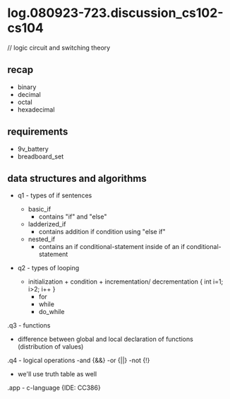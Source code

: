 # log.080923-723.discussion_cs102-cs104

// logic circuit and switching theory

## recap
  - binary
  - decimal
  - octal
  - hexadecimal

## requirements
  - 9v_battery
  - breadboard_set

## data structures and algorithms
  - q1 - types of if sentences
    - basic_if
      - contains "if" and "else"
    - ladderized_if
      - contains addition if condition using "else if"
    - nested_if
      - contains an if conditional-statement inside of an if conditional-statement

  - q2 - types of looping
    - initialization + condition + incrementation/ decrementation { int i=1; i>2; i++ }
      - for
      - while
      - do_while

.q3 - functions
  - difference between global and local declaration of functions (distribution of values)

.q4 - logical operations
  -and {&&}
  -or {||}
  -not {!}
  - we'll use truth table as well

.app - c-language {IDE: CC386}